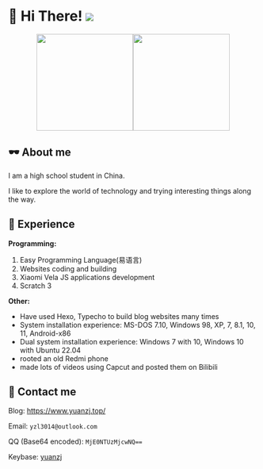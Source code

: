 # 👋 Hi There! ![](https://komarev.com/ghpvc/?username=yzl3014)
<div align="center">
  <img height="195px" src="https://github-readme-stats.vercel.app/api?username=yzl3014&show_icons=true&rank_icon=github" /><img height="195px" src="https://github-readme-stats.vercel.app/api/top-langs/?username=yzl3014&layout=compact&size_weight=0.5&count_weight=0.5" />
</div>

## 🕶 About me

I am a high school student in China.

I like to explore the world of technology and trying interesting things along the way.

## 📃 Experience

**Programming:**
1. Easy Programming Language(易语言)
2. Websites coding and building
3. Xiaomi Vela JS applications development
4. Scratch 3

**Other:**
- Have used Hexo, Typecho to build blog websites many times
- System installation experience: MS-DOS 7.10, Windows 98, XP, 7, 8.1, 10, 11, Android-x86
- Dual system installation experience: Windows 7 with 10, Windows 10 with Ubuntu 22.04
- rooted an old Redmi phone
- made lots of videos using Capcut and posted them on Bilibili

## 💬 Contact me

Blog: https://www.yuanzj.top/

Email: `yzl3014@outlook.com`

QQ (Base64 encoded): `MjE0NTUzMjcwNQ==`

Keybase: [yuanzj](https://keybase.io/yuanzj)
